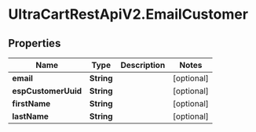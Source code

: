 # UltraCartRestApiV2.EmailCustomer

## Properties
Name | Type | Description | Notes
------------ | ------------- | ------------- | -------------
**email** | **String** |  | [optional] 
**espCustomerUuid** | **String** |  | [optional] 
**firstName** | **String** |  | [optional] 
**lastName** | **String** |  | [optional] 


